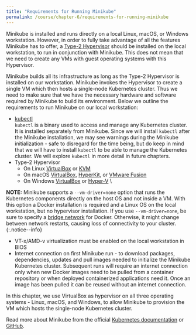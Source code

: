 ```yaml
---
title: "Requirements for Running Minikube"
permalink: /course/chapter-6/requirements-for-running-minikube
---
```

Minikube is installed and runs directly on a local Linux, macOS, or Windows workstation. However, in order to fully take advantage of all the features Minikube has to offer, a [Type-2 Hypervisor](https://en.wikipedia.org/wiki/Hypervisor) should be installed on the local workstation, to run in conjunction with Minikube. This does not mean that we need to create any VMs with guest operating systems with this Hypervisor.

Minikube builds all its infrastructure as long as the Type-2 Hypervisor is installed on our workstation. Minikube invokes the Hypervisor to create a single VM which then hosts a single-node Kubernetes cluster. Thus we need to make sure that we have the necessary hardware and software required by Minikube to build its environment. Below we outline the requirements to run Minikube on our local workstation:

-   [kubectl](https://kubernetes.io/docs/tasks/tools/install-kubectl/) \
    `kubectl` is a binary used to access and manage any Kubernetes cluster. It is installed separately from Minikube. Since we will install `kubectl` after the Minikube installation, we may see warnings during the Minikube initialization - safe to disregard for the time being, but do keep in mind that we will have to install `kubectl` to be able to manage the Kubernetes cluster. We will explore `kubectl` in more detail in future chapters.
-   Type-2 Hypervisor
    -   On Linux [VirtualBox](https://www.virtualbox.org/wiki/Downloads) or [KVM](https://github.com/kubernetes/minikube/blob/master/docs/drivers.md#kvm2-driver)
    -   On macOS [VirtualBox](https://www.virtualbox.org/wiki/Downloads), [HyperKit](https://github.com/kubernetes/minikube/blob/master/docs/drivers.md#hyperkit-driver), or [VMware Fusion](http://www.vmware.com/products/fusion.html)
    -   On Windows [VirtualBox](https://www.virtualbox.org/wiki/Downloads) or [Hyper-V](https://github.com/kubernetes/minikube/blob/master/docs/drivers.md#hyperv-driver) \

**NOTE:** Minikube supports a `--vm-driver=none` option that runs the Kubernetes components directly on the host OS and not inside a VM. With this option a Docker installation is required and a Linux OS on the local workstation, but no hypervisor installation. If you use `--vm-driver=none`, be sure to specify a [bridge network](https://docs.docker.com/network/bridge/#configure-the-default-bridge-network) for Docker. Otherwise, it might change between network restarts, causing loss of connectivity to your cluster.
{:.notice--info}

-   VT-x/AMD-v virtualization must be enabled on the local workstation in BIOS
-   Internet connection on first Minikube run - to download packages, dependencies, updates and pull images needed to initialize the Minikube Kubernetes cluster. Subsequent runs will require an internet connection only when new Docker images need to be pulled from a container repository or when deployed containerized applications need it. Once an image has been pulled it can be reused without an internet connection.

In this chapter, we use VirtualBox as hypervisor on all three operating systems - Linux, macOS, and Windows, to allow Minikube to provision the VM which hosts the single-node Kubernetes cluster.

Read more about Minikube from the official [Kubernetes documentation](https://kubernetes.io/docs/setup/minikube/) or [GitHub](https://github.com/kubernetes/minikube).